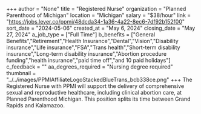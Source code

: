 +++
author = "None"
title = "Registered Nurse"
organization = "Planned Parenthood of Michigan"
location = "Michigan"
salary = "$38/hour"
link = "https://jobs.lever.co/ppmi/48dcda34-1a36-4a22-8ec6-7df92b152f00"
sort_date = "2024-05-06"
created_at = "May 6, 2024"
closing_date = "May 27, 2024"
a_job_type = ["Full Time"]
b_benefits = ["General Benefits","Retirement","Health Insurance","Dental","Vision","Disability insurance","Life insurance","FSA","Trans health","Short-term disability insurance","Long-term disability insurance","Abortion procedure funding","health insurance","paid time off","and 10 paid holidays"]
c_feedback = ""
aa_degrees_required = "Nursing degree required"
thumbnail = "../../images/PPMIAffiliateLogoStackedBlueTrans_bcb338ce.png"
+++
The Registered Nurse with PPMI will support the delivery of comprehensive sexual and reproductive healthcare, including clinical abortion care, at Planned Parenthood Michigan. This position splits its time between Grand Rapids and Kalamazoo.